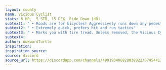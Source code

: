 ```yaml
---
layout: county 
name: Vicious Cyclist
stats: 6 HP,  5 STR, 15 DEX, Ride Down (d8)
subtext1: " • Roads are for bicycles! Aggressively runs down any pedestrians in their path."
subtext2: " • Extremely quick, prefers hit and run tactics"
subtext3: " • Marks you with tire tread. Unless removed, the Vicious Cyclist can always track you down."
subtext4: 
author: AwkwardTurtle
inspiration: 
inspiration_source: 
source: discord
source_url: https://discordapp.com/channels/499193406828838922/674544134798966806/700700727714119721
---
```

